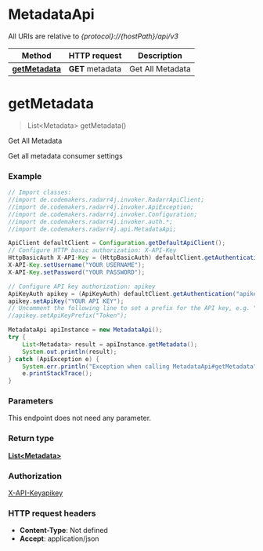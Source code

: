 # MetadataApi

All URIs are relative to *{protocol}://{hostPath}/api/v3*

Method | HTTP request | Description
------------- | ------------- | -------------
[**getMetadata**](MetadataApi.md#getMetadata) | **GET** metadata | Get All Metadata

<a name="getMetadata"></a>
# **getMetadata**
> List&lt;Metadata&gt; getMetadata()

Get All Metadata

Get all metadata consumer settings

### Example
```java
// Import classes:
//import de.codemakers.radarr4j.invoker.RadarrApiClient;
//import de.codemakers.radarr4j.invoker.ApiException;
//import de.codemakers.radarr4j.invoker.Configuration;
//import de.codemakers.radarr4j.invoker.auth.*;
//import de.codemakers.radarr4j.api.MetadataApi;

ApiClient defaultClient = Configuration.getDefaultApiClient();
// Configure HTTP basic authorization: X-API-Key
HttpBasicAuth X-API-Key = (HttpBasicAuth) defaultClient.getAuthentication("X-API-Key");
X-API-Key.setUsername("YOUR USERNAME");
X-API-Key.setPassword("YOUR PASSWORD");

// Configure API key authorization: apikey
ApiKeyAuth apikey = (ApiKeyAuth) defaultClient.getAuthentication("apikey");
apikey.setApiKey("YOUR API KEY");
// Uncomment the following line to set a prefix for the API key, e.g. "Token" (defaults to null)
//apikey.setApiKeyPrefix("Token");

MetadataApi apiInstance = new MetadataApi();
try {
    List<Metadata> result = apiInstance.getMetadata();
    System.out.println(result);
} catch (ApiException e) {
    System.err.println("Exception when calling MetadataApi#getMetadata");
    e.printStackTrace();
}
```

### Parameters
This endpoint does not need any parameter.

### Return type

[**List&lt;Metadata&gt;**](Metadata.md)

### Authorization

[X-API-Key](../README.md#X-API-Key)[apikey](../README.md#apikey)

### HTTP request headers

 - **Content-Type**: Not defined
 - **Accept**: application/json

